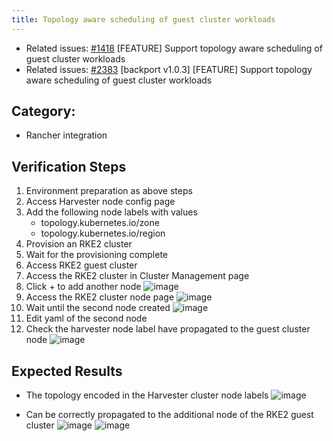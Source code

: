 ```yaml
---
title: Topology aware scheduling of guest cluster workloads
---
```


* Related issues: [#1418](https://github.com/harvester/harvester/issues/1418) [FEATURE] Support topology aware scheduling of guest cluster workloads
* Related issues: [#2383](https://github.com/harvester/harvester/issues/2383) [backport v1.0.3] [FEATURE] Support topology aware scheduling of guest cluster workloads

## Category: 
* Rancher integration

## Verification Steps
1. Environment preparation as above steps
1. Access Harvester node config page 
1. Add the following node labels with values
   - topology.kubernetes.io/zone
   - topology.kubernetes.io/region
1. Provision an RKE2 cluster 
1. Wait for the provisioning complete
1. Access RKE2 guest cluster 
1. Access the RKE2 cluster in Cluster Management page 
1. Click + to add another node 
![image](https://user-images.githubusercontent.com/29251855/177774100-63c1a229-19d4-45f7-bd4e-8d2453c9149f.png) 
1. Access the RKE2 cluster node page
![image](https://user-images.githubusercontent.com/29251855/177774234-ed001086-75a2-46e7-9638-0771cc790fad.png)
1. Wait until the second node created
![image](https://user-images.githubusercontent.com/29251855/177774368-0c8b6ac1-15f0-4a64-8945-85551dc85e4f.png)
1. Edit yaml of the second node 
1. Check the harvester node label have propagated  to the guest cluster node 
![image](https://user-images.githubusercontent.com/29251855/177774559-8f278b2d-fff0-48ec-a62f-ceb3a9da8cc3.png)

## Expected Results
* The topology encoded in the Harvester cluster node labels
![image](https://user-images.githubusercontent.com/29251855/177771658-1e3a8336-61c7-459d-9d4f-19e626ce9f23.png)

* Can be correctly propagated to the additional node of the RKE2 guest cluster
![image](https://user-images.githubusercontent.com/29251855/177757013-d04214d3-3f70-4331-b4ab-663e19e2a816.png)
![image](https://user-images.githubusercontent.com/29251855/177757261-da51ac4e-806b-48a0-ac32-f2b4c10d3e0b.png)